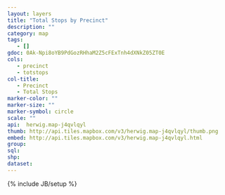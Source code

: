 ```yaml
---
layout: layers
title: "Total Stops by Precinct"
description: ""
category: map
tags: 
   - []
gdoc: 0Ak-Npi8oYB9PdGozRHhaM2Z5cFExTnh4dXNkZ05ZT0E
cols: 
   - precinct
   - totstops
col-title: 
   - Precinct
   - Total Stops
marker-color: ""
marker-size: ""
marker-symbol: circle
scale: ""
api:  herwig.map-j4qvlqyl
thumb: http://api.tiles.mapbox.com/v3/herwig.map-j4qvlqyl/thumb.png
embed: http://api.tiles.mapbox.com/v3/herwig.map-j4qvlqyl.html
group: 
sql: 
shp: 
dataset: 
---
```


{% include JB/setup %}
<div id='map'> </div>
<script type="text/javascript" src="http://api.tiles.mapbox.com/mapbox.js/v0.6.3/mapbox.js"> </script>
<link href='http://api.tiles.mapbox.com/mapbox.js/v0.6.3/mapbox.css' type='text/css' rel='stylesheet' media="all" />
<div id='map'></div>
<script type="text/javascript" src="http://api.tiles.mapbox.com/mapbox.js/v0.6.3/mapbox.js"> </script>
<link href='http://api.tiles.mapbox.com/mapbox.js/v0.6.3/mapbox.css' type='text/css' rel='stylesheet' media="all" />
<script type="text/javascript">
{% raw %}
function mmg_google_docs(id, callback) {
    if (typeof reqwest === "undefined") {
    throw "CSV: reqwest required for mmg_csv_url";
    }
    function response(x) {
    var features = [],
        latfield = "",
        lonfield = "";
    if (!x || !x.feed) return features;
    for (var f in x.feed.entry[0]) {
        if (f.match(/\$Lat/i)) latfield = f;
        if (f.match(/\$Lon/i)) lonfield = f;
    }
    for (var i = 0; i &lt; x.feed.entry.length; i++) {
        var entry = x.feed.entry[i];
        var feature = {
        geometry: {
            type: "Point",
            coordinates: []
        },
          properties: {
            title:
{% endraw %}
	{% for col in page.cols limit:1 %}
				'<h3 class="int-primary" id="{{ col }}-ref">'
		{% if page.col-title != empty %}
			{% for title in page.col-title limit:1 %}
				+ '{{ title }}'
			{% endfor %}
		{% else %}
				+ '{{ col }}'
		{% endif %}
				+ '<span class="int-value">'
				+ entry.gsx${{ col }}.$t
				+ '</span></h3>'
	{% endfor %}
	{% for col in page.cols offset:1 %}
				+ '<h3 class="int-primary" id="{{ col }}-ref">'
		{% if page.col-title != empty %}
			{% for title in page.col-title offset:1 %}
				+ '{{ title }}'
				{% endfor %}
		{% else %}
				+ '{{ col }}'
				{% endif %}
				+ '<span class="int-value">'
				+ entry.gsx${{ col }}.$t
				+ '</span></h3>',
	{% endfor %}
	{% if page.marker-color == empty %}
				"marker-color": entry.gsx$color.$t,
	{% else %}
				"marker-color": {{ page.marker-color }},
	{% endif %}
	{% if page.marker-symbol == empty %}
				"marker-symbol": entry.gsx$symbol.$t,
	{% else %}
				"marker-symbol": {{ page.marker-symbol }},
	{% endif %}
	{% if page.marker-size == empty %}
				"marker-size": entry.gsx$size.$t
	{% else %}
				"marker-size": {{ page.marker-size }}
	{% endif %}
	{% raw %}
			}
        };
        for (var y in entry) {
        if (y === latfield) feature.geometry.coordinates[1] = parseFloat(entry[y].$t);
        else if (y === lonfield) feature.geometry.coordinates[0] = parseFloat(entry[y].$t);
        else if (y.indexOf("gsx$") === 0) {
            feature.properties[y.replace("gsx$", "")] = entry[y].$t;
        }
        }
        if (feature.geometry.coordinates.length == 2) features.push(feature);
    }
    return callback(features);
    }
    var url = "https://spreadsheets.google.com/feeds/list/" + id +
    "/1/public/values?alt=json-in-script&amp;callback=callback";
    reqwest({
    url: url,
    type: "jsonp",
    jsonpCallback: "callback",
    success: response,
    error: response
    });
}
{% endraw %}

{% if page.scale == "true" %}
{% raw %}
var scale_factory_cache = {};
    function scale_factory(feature) {
	{% endraw %}
    var dim = Math.round(+feature.properties.{{ page.cols[1] }} / 1200);
{% raw %}
    if (!scale_factory_cache[dim]) {
        var c = document.createElement("canvas");
        c.width = dim;
        c.height = dim;
        var ctx = c.getContext("2d");
        ctx.fillStyle = "rgba(0, 255, 42, 0.3)";
        ctx.strokeStyle = "#000";
        ctx.beginPath();
        ctx.arc(dim/2, dim/2, dim/Math.PI, 0, Math.PI*2, true);
        ctx.closePath();
        ctx.fill();
        ctx.stroke();
        scale_factory_cache[dim] = c.toDataURL();
    }
    var el = document.createElement("img");
    el.width = dim;
    el.height = dim;
    el.src = scale_factory_cache[dim];
    el.style.cssText =
        "width:" + dim + "px;" +
        "height:" + dim + "px;" +
        "margin-left:" + (-dim/2) + "px;" +
        "margin-top:" + (-dim/2) + "px;" +
        "position:absolute";
    return el;
    }
{% endraw %}
{% endif %}
{% unless page.api == empty %}
	wax.tilejson("http://a.tiles.mapbox.com/v3/{{ page.api }}.jsonp",
{% raw %}
       function(tj) {
     var m = new MM.Map("map", new wax.mm.connector(tj)); 
{% endraw %}
{% endunless %}
{% unless page.gdoc == empty %}
	mmg_google_docs("{{ page.gdoc }}", {% raw %} function(features) {
         var types = {};
         types.All = true;
         features = features.map(function(f) {
             f.properties.title = f.properties.title,
             types[f.properties.title] = true;
             return f;
         });
{% endraw %}
{% endunless %}
var ml = mapbox.markers.layer()
{% if page.scale == "true" %}
		.factory(scale_factory)
{% endif %}
{% raw %}
		.features(features);
         m.addLayer(ml);
         m.extent(ml.extent());
         mapbox.markers.interaction(ml);
     });
 });
{% endraw %}
</script>
